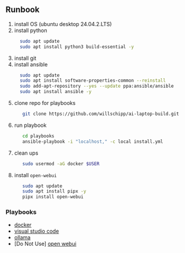 ## Runbook

1. install OS (ubuntu desktop 24.04.2.LTS)
2. install python
   ```sh
     sudo apt update
     sudo apt install python3 build-essential -y
   ```
3. install git
4. install ansible
   ```sh
     sudo apt update
     sudo apt install software-properties-common --reinstall
     sudo add-apt-repository --yes --update ppa:ansible/ansible
     sudo apt install ansible -y
   ```
5. clone repo for playbooks
   ```sh
      git clone https://github.com/willschipp/ai-laptop-build.git
   ```
6. run playbook
   ```sh
      cd playbooks
      ansible-playbook -i "localhost," -c local install.yml
   ```
7. clean ups
   ```sh
      sudo usermod -aG docker $USER
   ```
8. install `open-webui`
   ```sh
      sudo apt update
      sudo apt install pipx -y
      pipx install open-webui
   ```

### Playbooks

- [docker](./playbooks/install_docker.yml)
- [visual studio code](./playbooks/install_vscode.yml)
- [ollama](./playbooks/install_ollama.yml)
- [Do Not Use] [open webui](./playbooks/install_open-webui.yml)
